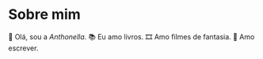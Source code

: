 # Sobre mim

🪷 Olá, sou a _*Anthonella*_.
📚 Eu amo livros.
🎞 Amo filmes de fantasia.
📖 Amo escrever.

